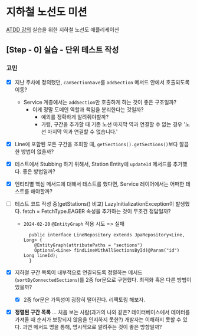 # 지하철 노선도 미션
[ATDD 강의](https://edu.nextstep.camp/c/R89PYi5H) 실습을 위한 지하철 노선도 애플리케이션


## [Step - 0] 실습 - 단위 테스트 작성


### 고민
- [X] 지난 주차에 정의했던, `canSectionSave`를 `addSection` 메서드 안에서 호출되도록 이동?
  - Service 계층에서는 `addSection`만 호출하게 하는 것이 좋은 구조일까?
    - 이게 정말 도메인 역할과 책임을 분리한다는 것일까?
      - 예외를 정확하게 알려줘야할까?
      - 가령, 구간을 추가할 때 기존 노선 마지막 역과 연결할 수 없는 경우 '노선 마지막 역과 연결할 수 없습니다.'

- [X] Line에 포함된 모든 구간을 조회할 때, `getSections().getSections()`보다 깔끔한 방법이 없을까?
- [X] 테스트에서 Stubbing 하기 위해서, Station Entity에 `updateId` 메서드를 추가했다. 좋은 방법일까?
- [X] 엔티티별 핵심 메서드에 대해서 테스트를 했다면, Service 레이어에서는 어떠한 테스트를 해야할까?
- [ ] 테스트 코드 작성 중(getStations() 비교) LazyInitializationException이 발생했다. fetch = FetchType.EAGER 속성을 추가하는 것이 무조건 정답일까?
  - `2024-02-20` `@EntityGraph` 적용 시도 => 실패
    ```
      public interface LineRepository extends JpaRepository<Line, Long> {
        @EntityGraph(attributePaths = "sections")
        Optional<Line> findLineWithAllSectionsById(@Param("id") Long lineId);
      }
    ```
- [X] 지하철 구간 목록이 내부적으로 연결되도록 정렬하는 메서드(`sortByConnectedSections`)를 2중 for문으로 구현했다. 최적화 혹은 다른 방법이 있을까?
  - [X] 2중 for문은 가독성이 굉장히 떨어진다. 리팩토링 해보자.
- [X] **정렬된 구간 목록** ... 처음 보는 사람(과거의 나와 같은? 데이터베이스에서 데이터를 가져올 때 순서가 보장되지 않음을 인지하지 못한?) 개발자는 이해하지 못할 수 있다. 과연 메서드 명을 통해, 명시적으로 알려주는 것이 좋은 방향일까?